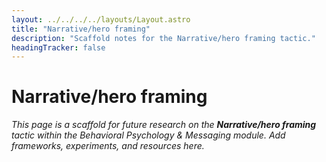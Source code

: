 ```yaml
---
layout: ../../../../layouts/Layout.astro
title: "Narrative/hero framing"
description: "Scaffold notes for the Narrative/hero framing tactic."
headingTracker: false
---
```

# Narrative/hero framing

_This page is a scaffold for future research on the **Narrative/hero framing** tactic within the Behavioral Psychology & Messaging module. Add frameworks, experiments, and resources here._

